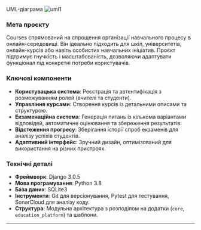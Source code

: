 UML-діаграма ![uml1](https://github.com/user-attachments/assets/9815fd8b-0ae5-4e8f-8f69-2adc42c9ab75)

### Мета проєкту
Courses спрямований на спрощення організації навчального процесу в онлайн-середовищі. Він ідеально підходить для шкіл, університетів, онлайн-курсів або навіть особистих навчальних ініціатив. Проєкт підтримує гнучкість і масштабованість, дозволяючи адаптувати функціонал під конкретні потреби користувачів.

### Ключові компоненти
- **Користувацька система**: Реєстрація та автентифікація з розмежуванням ролей (вчителі та студенти).
- **Управління курсами**: Створення курсів із детальними описами та структурою.
- **Екзаменаційна система**: Генерація питань із кількома варіантами відповідей, автоматичне оцінювання та збереження результатів.
- **Відстеження прогресу**: Зберігання історії спроб екзаменів для аналізу успіхів студентів.
- **Адаптивний інтерфейс**: Зручний дизайн, оптимізований для використання на різних пристроях.

### Технічні деталі
- **Фреймворк**: Django 3.0.5
- **Мова програмування**: Python 3.8
- **База даних**: SQLite3 
- **Інструменти**: Git для версіонування, Pytest для тестування, SonarCloud для аналізу коду.
- **Структура**: Модульна архітектура з розподілом на додатки (`core`, `education_platform`) та шаблони.

---
